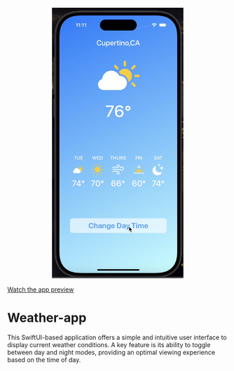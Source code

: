 <p align="center">
  <img src="thumbnail.png" alt="App Preview" width="300"/>
</p>

[Watch the app preview](screen.mov)


# Weather-app

This SwiftUI-based application offers a simple and intuitive user interface to display current weather conditions. A key feature is its ability to toggle between day and night modes, providing an optimal viewing experience based on the time of day.
